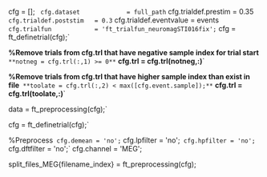 cfg                     = [];   `
cfg.dataset             = full_path`
cfg.trialdef.prestim    = 0.35`
cfg.trialdef.poststim   = 0.3`
cfg.trialdef.eventvalue = events`
cfg.trialfun            = 'ft_trialfun_neuromagSTI016fix';`
cfg                     = ft_definetrial(cfg);`

**%Remove trials from cfg.trl that have negative sample index for trial start**`
**notneg = cfg.trl(:,1) >= 0**`
**cfg.trl = cfg.trl(notneg,:)**`
  
**%Remove trials from cfg.trl that have higher sample index than exist in file**`
**toolate = cfg.trl(:,2) < max([cfg.event.sample]);**`
**cfg.trl = cfg.trl(toolate,:)**`

data = ft_preprocessing(cfg);`

cfg = ft_definetrial(cfg);`
    
%Preprocess`
cfg.demean = 'no';`
cfg.lpfilter = 'no';`
cfg.hpfilter = 'no';`
cfg.dftfilter = 'no';`
cfg.channel = 'MEG';

split_files_MEG{filename_index} = ft_preprocessing(cfg);
